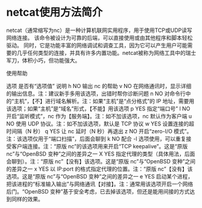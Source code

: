 # netcat使用方法简介

netcat（通常缩写为nc）是一种计算机联网实用程序，用于使用TCP或UDP读写网络连接。 该命令被设计为可靠的后端，可以直接使用或由其他程序和脚本轻松驱动。 同时，它是功能丰富的网络调试和调查工具，因为它可以产生用户可能需要的几乎任何类型的连接，并具有许多内置功能。netcat被称为网络工具中的瑞士军刀，体积小巧，但功能强大。

使用帮助

选项	是否有“选项值”	说明
h	NO	输出 nc 的帮助
v	NO	在网络通讯时，显示详细的输出信息。注：建议新手多用该选项，出错时帮你诊断问题
n	NO	对命令行中的“主机”，【不】进行域名解析。注：如果“主机”是“点分格式”的 IP 地址，需要用该选项；如果“主机”是“域名”形式，【不能】用该选项
p	YES	指定“端口号”
l	NO	开启“监听模式”，nc 作为【服务端】。注：如不加该选项，nc 默认作为客户端
u	NO	使用 UDP 协议。注：如不加该选项，默认是 TCP 协议
w	YES	设置连接的超时间隔（N 秒）
q	YES	让 nc 延时（N 秒）再退出
z	NO	开启“zero-I/O 模式”。注：该选项仅用于“端口扫描”，后面会聊到
k	NO	配合 -l 选项使用，可以重复接受客户端连接。注：“原版 nc”的该选项用来开启“TCP keepalive”。这是“原版 nc”与“OpenBSD 变种”之间的差异之一
X	YES	指定代理的类型（具体用法，后面会聊到）。注：“原版 nc”【没有】该选项。这是“原版 nc”与“OpenBSD 变种”之间的差异之一
x	YES	以 IP:port 的格式指定代理的位置。注：“原版 nc”【没有】该选项。这是“原版 nc”与“OpenBSD 变种”之间的差异之一
e	YES	启动某个进程，把该进程的“标准输入输出”与网络通讯【对接】。注：通常用该选项开启一个网络后门。“OpenBSD 变种”基于安全考虑，已去掉该选项，但还是能用间接的方式达到同样的效果。
